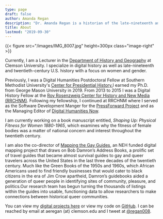 ```yaml
---
type: page
draft: false
author: Amanda Regan
description: "Dr. Amanda Regan is a historian of the late-nineteenth and twentieth-centuries. She is also a specialist in digital history."
title: About
lastmod: "2019-09-30"
---
```


{{< figure src="/images/IMG_8007.jpg" height=300px class="image-right" >}}

Currently, I am a Lecturer in the [Department of History and Geography](https://www.clemson.edu/caah/departments/history/) at Clemson University. I specialize in digital history as well as late-nineteenth and twentieth-century U.S. history with a focus on women and gender.

Previously, I was a Digital Humanities Postdoctoral Fellow at Southern Methodist University's [Center for Presidential History.](www.smu.edu/cph)I earned my Ph.D. from George Mason University in 2019. From 2013 to 2015 I was a Digital History Fellow at the [Roy Rosenzweig Center for History and New Media (RRCHNM)](https://rrchnm.org). Following my fellowship, I continued at RRCHNM where I served as the Software Development Manger for the [PressForward Project](https://pressforward.org) and as the Managing Editor of [Digital Humanities Now](https://digitalhumanitiesnow.org).

I am currently working on a book manuscript entitled, _Shaping Up: Physical Fitness for Women 1880-1965_, which examines why the fitness of female bodies was a matter of national concern and interest throughout the twentieth century.

I am also the co-director of [Mapping the Gay Guides](www.mappingthegayguides.org), an NEH funded digital mapping project that draws on Bob Damron’s Address Books, a prolific set of travel guides that became almost survival guides to gay and queer travelers across the United States in the last three decades of the twentieth century. Much like the Green Books of the 1950s and 1960s, which African Americans used to find friendly businesses that would cater to black citizens in the era of Jim Crow apartheid, Damron’s guidebooks aided a generation of queer people in identifying sites of community, pleasure, and politics.Our research team has begun turning the thousands of listings within the guides into usable, functioning data to allow researchers to make connections between historical queer communities.

You can view my [digital projects here](/projects) or view my code on [GitHub](www.github.com/regan008). I can be reached by email at aeregan (at) clemson.edu and I tweet at [@regan008](www.twitter.com/regan008).
